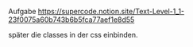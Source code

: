 Aufgabe
https://supercode.notion.site/Text-Level-1_1-23f0075a60b743b6b5fca77aef1e8d55

später die classes in der css einbinden. 

